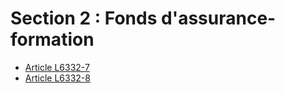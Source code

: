 # Section 2 : Fonds d'assurance-formation

* [Article L6332-7](./LEGIARTI000028698301.md)
* [Article L6332-8](./LEGIARTI000006904349.md)
